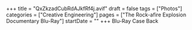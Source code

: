 +++
title = "QxZkzadCubRdAJkfRf4j.avif"
draft = false
tags = ["Photos"]
categories = ["Creative Engineering"]
pages = ["The Rock-afire Explosion Documentary Blu-Ray"]
startDate = ""
+++
Blu-Ray Case Back

